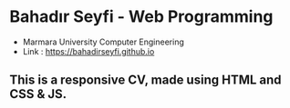 # Bahadır Seyfi - Web Programming 

- Marmara University Computer Engineering
- Link : https://bahadirseyfi.github.io

## This is a responsive CV, made using HTML and CSS & JS.


